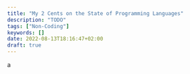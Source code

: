 ```yaml
---
title: "My 2 Cents on the State of Programming Languages"
description: "TODO"
tags: ["Non-Coding"]
keywords: []
date: 2022-08-13T18:16:47+02:00
draft: true
---
```


a